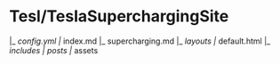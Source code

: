 # Tesl/TeslaSuperchargingSite
  |_ _config.yml
  |_ index.md
  |_ supercharging.md
  |_ _layouts
      |_ default.html
  |_ _includes
  |_ _posts
  |_ assets